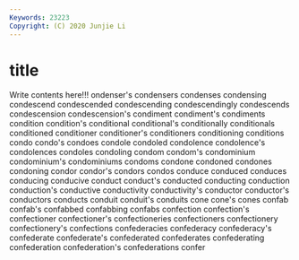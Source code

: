 ```yaml
---
Keywords: 23223
Copyright: (C) 2020 Junjie Li
---
```


# title

Write contents here!!!
ondenser's 
condensers 
condenses 
condensing 
condescend 
condescended 
condescending 
condescendingly 
condescends 
condescension
condescension's 
condiment 
condiment's 
condiments 
condition 
condition's 
conditional 
conditional's 
conditionally 
conditionals
conditioned 
conditioner 
conditioner's 
conditioners 
conditioning 
conditions 
condo 
condo's 
condoes 
condole
condoled 
condolence 
condolence's 
condolences 
condoles 
condoling 
condom 
condom's 
condominium 
condominium's
condominiums 
condoms 
condone 
condoned 
condones 
condoning 
condor 
condor's 
condors 
condos
conduce 
conduced 
conduces 
conducing 
conducive 
conduct 
conduct's 
conducted 
conducting 
conduction
conduction's 
conductive 
conductivity 
conductivity's 
conductor 
conductor's 
conductors 
conducts 
conduit 
conduit's
conduits 
cone 
cone's 
cones 
confab 
confab's 
confabbed 
confabbing 
confabs 
confection
confection's 
confectioner 
confectioner's 
confectioneries 
confectioners 
confectionery 
confectionery's 
confections 
confederacies 
confederacy
confederacy's 
confederate 
confederate's 
confederated 
confederates 
confederating 
confederation 
confederation's 
confederations 
confer
